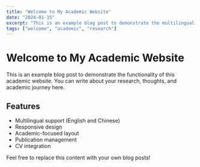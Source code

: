 ```yaml
---
title: "Welcome to My Academic Website"
date: "2024-01-15"
excerpt: "This is an example blog post to demonstrate the multilingual capabilities of this academic website."
tags: ["welcome", "academic", "research"]
---
```


# Welcome to My Academic Website

This is an example blog post to demonstrate the functionality of this academic website. You can write about your research, thoughts, and academic journey here.

## Features

- Multilingual support (English and Chinese)
- Responsive design
- Academic-focused layout
- Publication management
- CV integration

Feel free to replace this content with your own blog posts!
